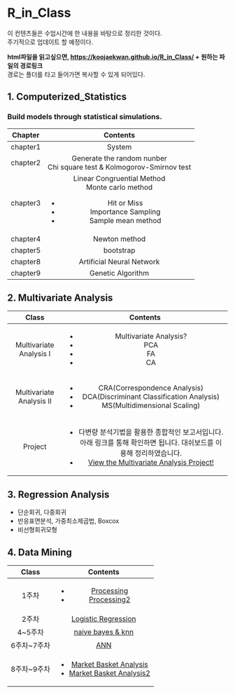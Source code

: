 # R_in_Class 

이 컨텐츠들은 수업시간에 한 내용을 바탕으로 정리한 것이다.  
주기적으로 업데이트 할 예정이다.  

**html파일을 읽고싶으면,   https://koojaekwan.github.io/R_in_Class/ + 원하는 파일의 경로링크**  
경로는 폴더를 타고 들어가면 복사할 수 있게 되어있다.  

## 1. Computerized_Statistics  
### Build models through statistical simulations.  

|Chapter|Contents|
|:---:|:---:|
|chapter1| System|
|chapter2| Generate the random nunber <br /> Chi square test & Kolmogorov-Smirnov test|
|chapter3| Linear Congruential Method <br /> Monte carlo method <br /> <ul><li>Hit or Miss</li><li>Importance Sampling</li><li>Sample mean method</li></ul>|
|chapter4| Newton method|
|chapter5| bootstrap|
|chapter8| Artificial Neural Network|
|chapter9| Genetic Algorithm|  



## 2. Multivariate Analysis  

|Class|Contents|
|:---:|:---:|
|Multivariate Analysis Ⅰ|<ul><li>Multivariate Analysis?</li><li>PCA</li><li>FA</li><li>CA</li></ul>|
|Multivariate Analysis Ⅱ|<ul><li>CRA(Correspondence Analysis)</li><li>DCA(Discriminant Classification Analysis)</li><li>MS(Multidimensional Scaling)</li></ul>|
|Project|<ul><li>다변량 분석기법을 활용한 종합적인 보고서입니다. 아래 링크를 통해 확인하면 됩니다. 대쉬보드를 이용해 정리하였습니다.</li><li>[View the Multivariate Analysis Project!](https://koojaekwan.github.io/multivariate_proj/project.html)</li></ul>|


## 3. Regression Analysis  

- 단순회귀, 다중회귀  
- 반응표면분석, 가중최소제곱법, Boxcox  
- 비선형회귀모형  


## 4. Data Mining  

|Class|Contents|
|:---:|:---:|
|1주차|<ul><li>[Processing](https://koojaekwan.github.io/R_in_Class/DataMining/1%EC%A3%BC%EC%B0%A8/Processing.html)</li><li>[Processing2](https://koojaekwan.github.io/R_in_Class/DataMining/1%EC%A3%BC%EC%B0%A8/Processing-2-.html)</li></ul>|
|2주차|[Logistic Regression](https://koojaekwan.github.io/R_in_Class/DataMining/2%EC%A3%BC%EC%B0%A8/Logistic-Regression--colon-data-.html)|
|4~5주차|[naive bayes & knn](https://koojaekwan.github.io/R_in_Class/DataMining/4~5%EC%A3%BC%EC%B0%A8/naive-bayes,-knn.html)|
|6주차~7주차|[ANN](https://koojaekwan.github.io/R_in_Class/DataMining/6%EC%A3%BC%EC%B0%A8/ANN.html)|
|8주차~9주차|<ul><li>[Market Basket Analysis](https://koojaekwan.github.io/R_in_Class/DataMining/8~9%EC%A3%BC%EC%B0%A8/market-basket-analysis.html)</li><li>[Market Basket Analysis2]()</ul>|
